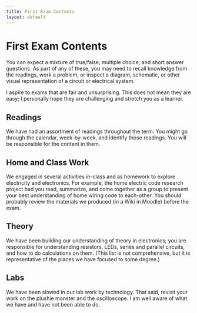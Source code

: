 ```yaml
---
title: First Exam Contents
layout: default
---
```


# First Exam Contents

You can expect a mixture of true/false, multiple choice, and short answer questions. As part of any of these, you may need to recall knowledge from the readings, work a problem, or inspect a diagram, schematic, or other visual representation of a circuit or electrical system.

I aspire to exams that are fair and unsurprising. This does not mean they are easy; I personally hope they are challenging and stretch you as a learner.

## Readings

We have had an assortment of readings throughout the term. You might go through the calendar, week-by-week, and identify those readings. You will be responsible for the content in them.

## Home and Class Work

We engaged in several activities in-class and as homework to explore electricity and electronics. For example, the home electric code research project had you read, summarize, and come together as a group to present your best understanding of home wiring code to each-other. You should probably review the materials we produced (in a Wiki in Moodle) before the exam.

## Theory

We have been building our understanding of theory in electronics; you are responsible for understanding resistors, LEDs, series and parallel circuits, and how to do calculations on them. (This list is not comprehensive, but it is representative of the places we have focused to some degree.)

## Labs

We have been slowed in our lab work by technology. That said, revisit your work on the plushie monster and the oscilloscope. I am well aware of what we have and have not been able to do.

## 